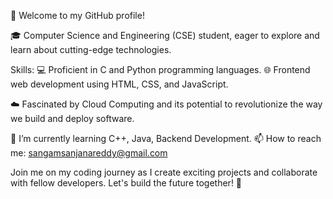 👋 Welcome to my GitHub profile! 

🎓 Computer Science and Engineering (CSE) student, eager to explore and learn about cutting-edge technologies.

Skills:
💻 Proficient in C and Python programming languages.
🌐 Frontend web development using HTML, CSS, and JavaScript.

☁️ Fascinated by Cloud Computing and its potential to revolutionize the way we build and deploy software.

🌱 I’m currently learning C++, Java, Backend Development. 
📫 How to reach me: sangamsanjanareddy@gmail.com

Join me on my coding journey as I create exciting projects and collaborate with fellow developers. Let's build the future together! 🚀
